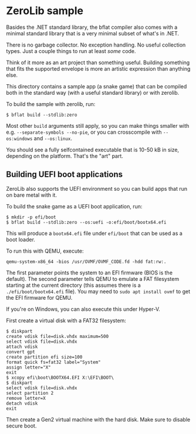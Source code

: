 # ZeroLib sample

Basides the .NET standard library, the bflat compiler also comes with a minimal standard library that is a very minimal subset of what's in .NET.

There is no garbage collector. No exception handling. No useful collection types. Just a couple things to run at least _some_ code.

Think of it more as an art project than something useful. Building something that fits the supported envelope is more an artistic expression than anything else.

This directory contains a sample app (a snake game) that can be compiled both in the standard way (with a useful standard library) or with zerolib.

To build the sample with zerolib, run:

```console
$ bflat build --stdlib:zero
```

Most other `build` arguments still apply, so you can make things smaller with e.g. `--separate-symbols --no-pie`, or you can crosscompile with `--os:windows` and `--os:linux`.

You should see a fully selfcontained executable that is 10-50 kB in size, depending on the platform. That's the "art" part.

## Building UEFI boot applications

ZeroLib also supports the UEFI environment so you can build apps that run on bare metal with it.

To build the snake game as a UEFI boot application, run:

```console
$ mkdir -p efi/boot
$ bflat build --stdlib:zero --os:uefi -o:efi/boot/bootx64.efi
```

This will produce a `bootx64.efi` file under `efi/boot` that can be used as a boot loader.

To run this with QEMU, execute:

```console
qemu-system-x86_64 -bios /usr/OVMF/OVMF_CODE.fd -hdd fat:rw:.
```

The first parameter points the system to an EFI firmware (BIOS is the default). The second parameter tells QEMU to emulate a FAT filesystem starting at the current directory (this assumes there is a `./efi/boot/bootx64.efi` file). You may need to `sudo apt install ovmf` to get the EFI firmware for QEMU.

If you're on Windows, you can also execute this under Hyper-V.

First create a virtual disk with a FAT32 filesystem:

```console
$ diskpart
create vdisk file=disk.vhdx maximum=500
select vdisk file=disk.vhdx
attach vdisk
convert gpt
create partition efi size=100
format quick fs=fat32 label="System"
assign letter="X"
exit
$ xcopy efi\boot\BOOTX64.EFI X:\EFI\BOOT\
$ diskpart
select vdisk file=disk.vhdx
select partition 2
remove letter=X
detach vdisk
exit
```

Then create a Gen2 virtual machine with the hard disk. Make sure to disable secure boot.

